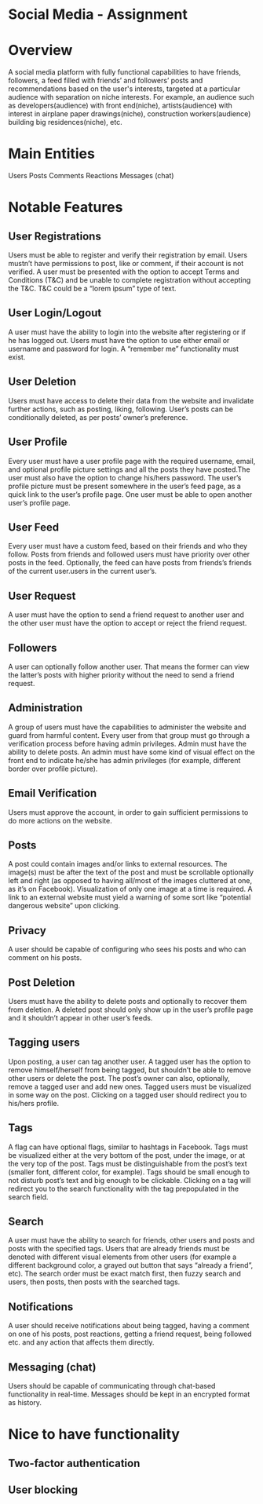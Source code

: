 # Social Media - Assignment

# Overview

A social media platform with fully functional capabilities to have friends, followers, a feed filled with friends’ and followers’ posts and recommendations based on the user's interests, targeted at a particular audience with separation on niche interests. For example, an audience such as developers(audience) with front end(niche), artists(audience) with interest in airplane paper drawings(niche), construction workers(audience) building big residences(niche), etc.


# Main Entities

Users
Posts
Comments
Reactions
Messages (chat)


# Notable Features

## User Registrations
Users must be able to register and verify their registration by email. Users mustn’t have permissions to post, like or comment, if their account is not verified. A user must be presented with the option to accept Terms and Conditions (T&C) and be unable to complete registration without accepting the T&C. T&C could be a “lorem ipsum” type of text. 

## User Login/Logout
A user must have the ability to login into the website after registering or if he has logged out. Users must have the option to use either email or username and password for login. A “remember me” functionality must exist.

## User Deletion
Users must have access to delete their data from the website and invalidate further actions, such as posting, liking, following. User’s posts can be conditionally deleted, as per posts’ owner’s preference.

## User Profile
Every user must have a user profile page with the required username, email, and optional profile picture settings and all the posts they have posted.The user must also have the option to change his/hers password. The user’s profile picture must be present somewhere in the user’s feed page, as a quick link to the user’s profile page. One user must be able to open another user’s profile page.

## User Feed
Every user must have a custom feed, based on their friends and who they follow. Posts from friends and followed users must have priority over other posts in the feed. Optionally, the feed can have posts from friends’s friends of the current user.users in the current user’s. 

## User Request
A user must have the option to send a friend request to another user and the other user must have the option to accept or reject the friend request.

## Followers
A user can optionally follow another user. That means the former can view the latter’s posts with higher priority without the need to send a friend request. 

## Administration
A group of users must have the capabilities to administer the website and guard from harmful content. Every user from that group must go through a verification process before having admin privileges. Admin must have the ability to delete posts. An admin must have some kind of visual effect on the front end to indicate he/she has admin privileges (for example, different border over profile picture).

## Email Verification
Users must approve the account, in order to gain sufficient permissions to do more actions on the website. 

## Posts
A post could contain images and/or links to external resources. The image(s) must be after the text of the post and must be scrollable optionally left and right (as opposed to having all/most of the images cluttered at one, as it’s on Facebook). Visualization of only one image at a time is required. A link to an external website must yield a warning of some sort like “potential dangerous website” upon clicking.

## Privacy
A user should be capable of configuring who sees his posts and who can comment on his posts. 

## Post Deletion
Users must have the ability to delete posts and optionally to recover them from deletion. A deleted post should only show up in the user’s profile page and it shouldn’t appear in other user’s feeds.

## Tagging users
Upon posting, a user can tag another user. A tagged user has the option to remove himself/herself from being tagged, but shouldn’t be able to remove other users or delete the post. The post’s owner can also, optionally, remove a tagged user and add new ones. Tagged users must be visualized in some way on the post. Clicking on a tagged user should redirect you to his/hers profile.

## Tags
A flag can have optional flags, similar to hashtags in Facebook. Tags must be visualized either at the very bottom of the post, under the image, or at the very top of the post. Tags must be distinguishable from the post’s text (smaller font, different color, for example). Tags should be small enough to not disturb post’s text and big enough to be clickable. Clicking on a tag will redirect you to the search functionality with the tag prepopulated in the search field.

## Search
A user must have the ability to search for friends, other users and posts and posts with the specified tags. Users that are already friends must be denoted with different visual elements from other users (for example a different background color, a grayed out button that says “already a friend”, etc). The search order must be exact match first, then fuzzy search and users, then posts, then posts with the searched tags.

## Notifications
A user should receive notifications about being tagged, having a comment on one of his posts, post reactions, getting a friend request, being followed etc. and any action that affects them directly. 

## Messaging (chat)
Users should be capable of communicating through chat-based functionality in real-time. Messages should be kept in an encrypted format as history.

# Nice to have functionality

## Two-factor authentication

## User blocking

